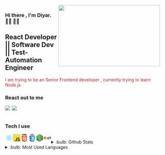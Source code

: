 <img src = "https://media.giphy.com/media/njYrp176NQsHS/giphy-downsized-large.gif" align="right" width= "330px" height="200">

### Hi there , I'm Diyar. 🧙‍♂️ 👨‍💻

## React Developer || Software Dev || Test-Automation Engineer

<font color="brown" >
I am trying to be an Senior Frontend developer , currently trying to learn Node.js
</font>

### React out to me

[<img align="left" width="22" src="https://unpkg.com/simple-icons@v8/icons/linkedin.svg"  />][linkedin]
[<img align="left" width="22" src="https://unpkg.com/simple-icons@v8/icons/medium.svg"/>][medium]

<br/>
<br/>

[linkedin]: https://www.linkedin.com/in/diyarcolak/
[medium]: https://medium.com/@diyar.colaak

### Tech I use

<img align="left"  src="https://raw.githubusercontent.com/github/explore/80688e429a7d4ef2fca1e82350fe8e3517d3494d/topics/react/react.png" width="25" height="25">
<img align="left" src="https://raw.githubusercontent.com/github/explore/80688e429a7d4ef2fca1e82350fe8e3517d3494d/topics/javascript/javascript.png" width="25" height="25">
<img align="left" src="https://raw.githubusercontent.com/github/explore/80688e429a7d4ef2fca1e82350fe8e3517d3494d/topics/html/html.png" width="25" height="25">
<img align="left" src="https://raw.githubusercontent.com/github/explore/80688e429a7d4ef2fca1e82350fe8e3517d3494d/topics/css/css.png" width="25" height="25">
<img align="left" src="https://raw.githubusercontent.com/github/explore/80688e429a7d4ef2fca1e82350fe8e3517d3494d/topics/nodejs/nodejs.png" width="25" height="25">
<img align="left" src="https://raw.githubusercontent.com/github/explore/80688e429a7d4ef2fca1e82350fe8e3517d3494d/topics/git/git.png" width="25" height="25">


<br/>

<details>
<summary>
:bulb: Github Stats
</summary>
<img src="https://github-readme-stats.vercel.app/api?username=diyarcolakk&theme=radical">
</details>

<details>
<summary>
:bulb: Most Used Languages
</summary>
<img src="https://github-readme-stats.vercel.app/api/top-langs/?username=diyarcolakk&layout=compact&theme=radical">
</details>
<!--
**diyarcolakk/diyarcolakk** is a ✨ _special_ ✨ repository because its `README.md` (this file) appears on your GitHub profile.
